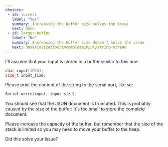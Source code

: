 ```yaml
---
choices:
 - id: success
   label: "Yes"
   summary: Increasing the buffer size solves the issue
   next: done
 - id: larger-buffer
   label: "No"
   summary: Increasing the buffer size doesn't solve the issue
   next: deserialization/incompleteinput/string-stream
---
```


I'll assume that your input is stored in a buffer similar to this one:

```c++
char input[1024];
size_t input_size;
```

Please print the content of the string to the serial port, like so:

```c++
Serial.write(input, input_size);
```

You should see that the JSON document is truncated.
This is probably caused by the size of the buffer: it's too small to store the complete document.

Please increase the capacity of the buffer, but remember that the size of the stack is limited so you may need to move your buffer to the heap.

Did this solve your issue?